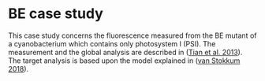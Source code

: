 # BE case study

This case study concerns the fluorescence measured from the BE mutant of a cyanobacterium which contains only photosystem I (PSI). The measurement and the global analysis are described in ([Tian et al. 2013][tian2013]).
The target analysis is based upon the model explained in ([van Stokkum 2018][vanstokkum2018]).

[tian2013]: https://doi.org/10.1039/C3CP43813A "Tian L, Farooq S, van Amerongen H (2013) Probing the picosecond kinetics of the photosystem II core complex in vivo. Physical Chemistry Chemical Physics 15 (9):3146-3154."
[vanstokkum2018]: https://www.few.vu.nl/~ivo/pub/2018/2018GTAofLHandPQinvivo.pdf "Systems biophysics: Global and target analysis of light harvesting and photochemical quenching in vivo. In: Croce R, van Grondelle R, van Amerongen H, van Stokkum I (eds) Light Harvesting in Photosynthesis. CRC Press, Boca Raton, pp 467-482."
